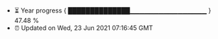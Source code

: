 - ⏳ Year progress { ██████████████▁▁▁▁▁▁▁▁▁▁▁▁▁▁▁▁ } 47.48 %
- ⏰ Updated on Wed, 23 Jun 2021 07:16:45 GMT

